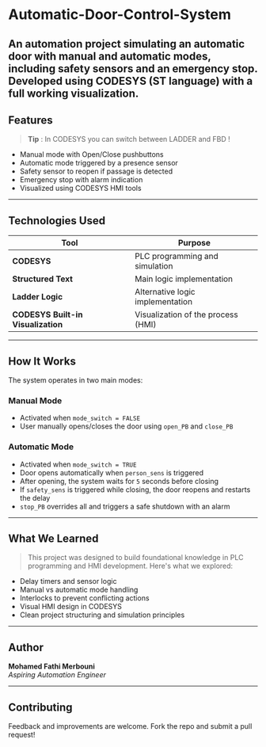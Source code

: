 # Automatic-Door-Control-System
An automation project simulating an automatic door with **manual and automatic modes**, including safety sensors and an emergency stop. Developed using **CODESYS (ST language)** with a full working visualization.
---

## Features
> **Tip** : In CODESYS you can switch between LADDER and FBD !
- Manual mode with Open/Close pushbuttons
- Automatic mode triggered by a presence sensor
- Safety sensor to reopen if passage is detected
- Emergency stop with alarm indication
- Visualized using CODESYS HMI tools



---


## Technologies Used

| Tool            | Purpose                               |
|-----------------|----------------------------------------|
| **CODESYS**     | PLC programming and simulation         |
| **Structured Text** | Main logic implementation        |
| **Ladder Logic**   | Alternative logic implementation    |
| **CODESYS Built-in Visualization** | Visualization of the process (HMI) |

---

## How It Works

The system operates in two main modes:

### Manual Mode
- Activated when `mode_switch = FALSE`
- User manually opens/closes the door using `open_PB` and `close_PB`

### Automatic Mode
- Activated when `mode_switch = TRUE`
- Door opens automatically when `person_sens` is triggered
- After opening, the system waits for `5` seconds before closing
- If `safety_sens` is triggered while closing, the door reopens and restarts the delay
- `stop_PB` overrides all and triggers a safe shutdown with an alarm


---

## What We Learned
> This project was designed to build foundational knowledge in PLC programming and HMI development. Here's what we explored:

- Delay timers and sensor logic
- Manual vs automatic mode handling
- Interlocks to prevent conflicting actions
- Visual HMI design in CODESYS
- Clean project structuring and simulation principles

---

## Author

**Mohamed Fathi Merbouni**  
_Aspiring Automation Engineer_

---

## Contributing
Feedback and improvements are welcome. Fork the repo and submit a pull request!
